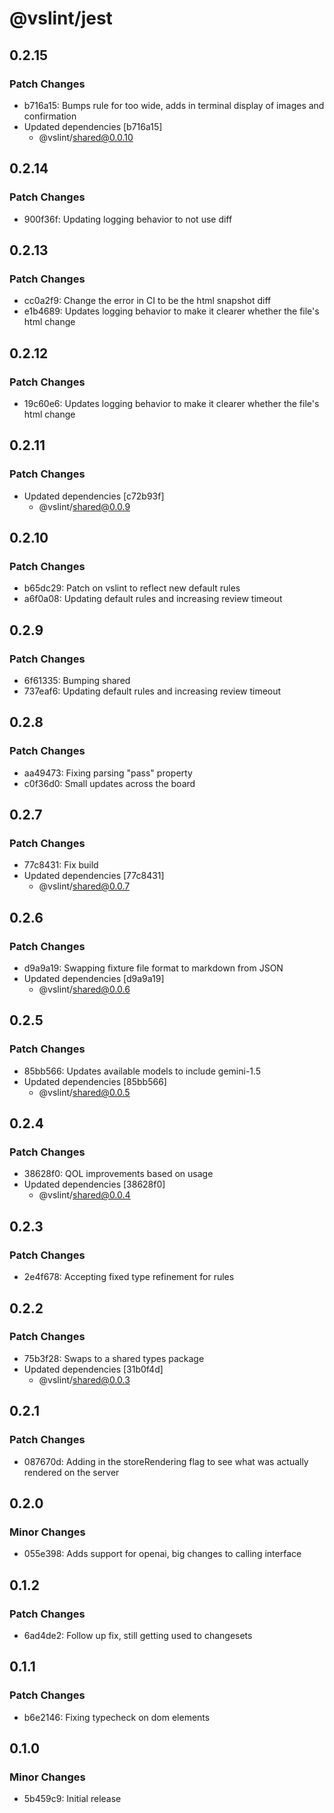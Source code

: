 # @vslint/jest

## 0.2.15

### Patch Changes

- b716a15: Bumps rule for too wide, adds in terminal display of images and confirmation
- Updated dependencies [b716a15]
  - @vslint/shared@0.0.10

## 0.2.14

### Patch Changes

- 900f36f: Updating logging behavior to not use diff

## 0.2.13

### Patch Changes

- cc0a2f9: Change the error in CI to be the html snapshot diff
- e1b4689: Updates logging behavior to make it clearer whether the file's html change

## 0.2.12

### Patch Changes

- 19c60e6: Updates logging behavior to make it clearer whether the file's html change

## 0.2.11

### Patch Changes

- Updated dependencies [c72b93f]
  - @vslint/shared@0.0.9

## 0.2.10

### Patch Changes

- b65dc29: Patch on vslint to reflect new default rules
- a6f0a08: Updating default rules and increasing review timeout

## 0.2.9

### Patch Changes

- 6f61335: Bumping shared
- 737eaf6: Updating default rules and increasing review timeout

## 0.2.8

### Patch Changes

- aa49473: Fixing parsing "pass" property
- c0f36d0: Small updates across the board

## 0.2.7

### Patch Changes

- 77c8431: Fix build
- Updated dependencies [77c8431]
  - @vslint/shared@0.0.7

## 0.2.6

### Patch Changes

- d9a9a19: Swapping fixture file format to markdown from JSON
- Updated dependencies [d9a9a19]
  - @vslint/shared@0.0.6

## 0.2.5

### Patch Changes

- 85bb566: Updates available models to include gemini-1.5
- Updated dependencies [85bb566]
  - @vslint/shared@0.0.5

## 0.2.4

### Patch Changes

- 38628f0: QOL improvements based on usage
- Updated dependencies [38628f0]
  - @vslint/shared@0.0.4

## 0.2.3

### Patch Changes

- 2e4f678: Accepting fixed type refinement for rules

## 0.2.2

### Patch Changes

- 75b3f28: Swaps to a shared types package
- Updated dependencies [31b0f4d]
  - @vslint/shared@0.0.3

## 0.2.1

### Patch Changes

- 087670d: Adding in the storeRendering flag to see what was actually rendered on the server

## 0.2.0

### Minor Changes

- 055e398: Adds support for openai, big changes to calling interface

## 0.1.2

### Patch Changes

- 6ad4de2: Follow up fix, still getting used to changesets

## 0.1.1

### Patch Changes

- b6e2146: Fixing typecheck on dom elements

## 0.1.0

### Minor Changes

- 5b459c9: Initial release

